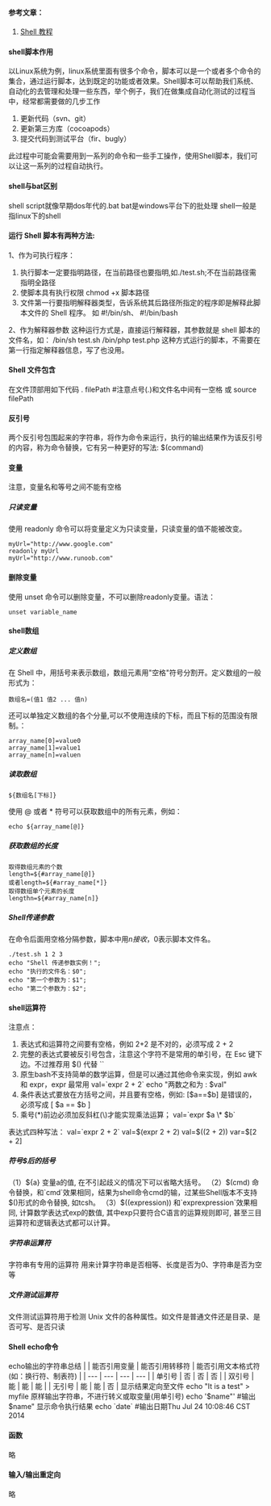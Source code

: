 #### 参考文章：
1. [Shell 教程](http://www.runoob.com/linux/linux-shell.html)

#### shell脚本作用
以Linux系统为例，linux系统里面有很多个命令，脚本可以是一个或者多个命令的集合，通过运行脚本，达到既定的功能或者效果。Shell脚本可以帮助我们系统、自动化的去管理和处理一些东西，举个例子，我们在做集成自动化测试的过程当中，经常都需要做的几步工作
1. 更新代码（svn、git）
2. 更新第三方库（cocoapods）
3. 提交代码到测试平台（fir、bugly）

此过程中可能会需要用到一系列的命令和一些手工操作，使用Shell脚本，我们可以让这一系列的过程自动执行。

#### shell与bat区别
shell script就像早期dos年代的.bat
bat是windows平台下的批处理
shell一般是指linux下的shell

#### 运行 Shell 脚本有两种方法:
1、作为可执行程序：
1. 执行脚本一定要指明路径，在当前路径也要指明,如./test.sh;不在当前路径需指明全路径
2. 使脚本具有执行权限 chmod +x 脚本路径
3. 文件第一行要指明解释器类型，告诉系统其后路径所指定的程序即是解释此脚本文件的 Shell 程序。
如 #!/bin/sh、 #!/bin/bash

2、作为解释器参数
这种运行方式是，直接运行解释器，其参数就是 shell 脚本的文件名，如：
/bin/sh test.sh
/bin/php test.php
这种方式运行的脚本，不需要在第一行指定解释器信息，写了也没用。

#### Shell 文件包含
在文件顶部用如下代码
. filePath   #注意点号(.)和文件名中间有一空格
或
source filePath

#### 反引号
两个反引号包围起来的字符串，将作为命令来运行，执行的输出结果作为该反引号的内容，称为命令替换，它有另一种更好的写法: $(command)

#### 变量
注意，变量名和等号之间不能有空格
##### 只读变量
使用 readonly 命令可以将变量定义为只读变量，只读变量的值不能被改变。
```
myUrl="http://www.google.com"
readonly myUrl
myUrl="http://www.runoob.com"
```   

#### 删除变量
使用 unset 命令可以删除变量，不可以删除readonly变量。语法：
```
unset variable_name
```

#### shell数组
##### 定义数组
在 Shell 中，用括号来表示数组，数组元素用"空格"符号分割开。定义数组的一般形式为：
```
数组名=(值1 值2 ... 值n)
```
还可以单独定义数组的各个分量,可以不使用连续的下标，而且下标的范围没有限制。：
```
array_name[0]=value0
array_name[1]=value1
array_name[n]=valuen
```
##### 读取数组
```
${数组名[下标]}
```
使用 @ 或者 * 符号可以获取数组中的所有元素，例如：
```
echo ${array_name[@]}
```
##### 获取数组的长度
```
取得数组元素的个数  
length=${#array_name[@]}
或者length=${#array_name[*]}
取得数组单个元素的长度
lengthn=${#array_name[n]}
```

##### Shell传递参数
在命令后面用空格分隔参数，脚本中用$n接收，$0表示脚本文件名。    
```
./test.sh 1 2 3
echo "Shell 传递参数实例！";
echo "执行的文件名：$0";
echo "第一个参数为：$1";
echo "第二个参数为：$2";
```

#### shell运算符
注意点：

1. 表达式和运算符之间要有空格，例如 2+2 是不对的，必须写成 2 + 2
2. 完整的表达式要被反引号包含，注意这个字符不是常用的单引号，在 Esc 键下边。不过推荐用 \$() 代替 \`\`
3. 原生bash不支持简单的数学运算，但是可以通过其他命令来实现，例如 awk 和 expr，expr 最常用
   val=\`expr 2 + 2\`
   echo "两数之和为 : $val"
4. 条件表达式要放在方括号之间，并且要有空格，例如: [\$a==\$b] 是错误的，必须写成 [ \$a == \$b ]
5. 乘号(\*)前边必须加反斜杠(\\)才能实现乘法运算；
   val=\`expr $a \\\* $b\`

表达式四种写法：
val=\`expr 2 + 2\`
val=\$(expr 2 + 2)
val=\$((2 + 2))
var=\$[2 + 2]
##### 符号$后的括号
（1）\${a} 变量a的值, 在不引起歧义的情况下可以省略大括号。
（2）\$(cmd) 命令替换，和\`cmd\`效果相同，结果为shell命令cmd的输，过某些Shell版本不支持\$()形式的命令替换, 如tcsh。
（3）\$((expression)) 和\`exprexpression\`效果相同, 计算数学表达式exp的数值, 其中exp只要符合C语言的运算规则即可, 甚至三目运算符和逻辑表达式都可以计算。
   
##### 字符串运算符
字符串有专用的运算符 用来计算字符串是否相等、长度是否为0、字符串是否为空等

##### 文件测试运算符
文件测试运算符用于检测 Unix 文件的各种属性。如文件是普通文件还是目录、是否可写、是否只读

#### Shell echo命令
echo输出的字符串总结
|  | 能否引用变量 | 能否引用转移符 | 能否引用文本格式符(如：换行符、制表符) |
| --- | --- | --- | --- |
| 单引号 | 否 | 否 | 否 |
| 双引号 | 能 | 能 | 能 |
| 无引号 | 能 | 能 | 否 |
显示结果定向至文件
echo "It is a test" > myfile
原样输出字符串，不进行转义或取变量(用单引号)
echo '$name\"'    \#输出\$name\"
显示命令执行结果
echo \`date\`   \#输出日期Thu Jul 24 10:08:46 CST 2014

#### 函数
略
#### 输入/输出重定向
略